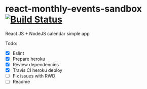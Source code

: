# react-monthly-events-sandbox [![Build Status](https://travis-ci.org/lzakrzewski/react-monthly-events-sandbox.svg?branch=master)](https://travis-ci.org/lzakrzewski/react-monthly-events-sandbox)

React JS + NodeJS calendar simple app

Todo: 
 - [x] Eslint
 - [x] Prepare heroku 
 - [x] Review dependencies
 - [x] Travis CI heroku deploy
 - [ ] Fix issues with RWD
 - [ ] Readme